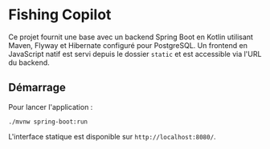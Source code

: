 # Fishing Copilot

Ce projet fournit une base avec un backend Spring Boot en Kotlin utilisant Maven, Flyway et Hibernate configuré pour PostgreSQL. Un frontend en JavaScript natif est servi depuis le dossier `static` et est accessible via l'URL du backend.

## Démarrage

Pour lancer l'application :

```
./mvnw spring-boot:run
```

L'interface statique est disponible sur `http://localhost:8080/`.
